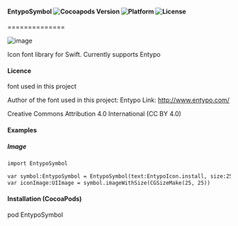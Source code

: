 #### EntypoSymbol ![Cocoapods Version](https://img.shields.io/cocoapods/v/EntypoSymbol.svg?style=flat) ![Platform](https://img.shields.io/cocoapods/p/EntypoSymbol.svg?style=flat) ![License](https://img.shields.io/cocoapods/l/EntypoSymbol.svg?style=flat)
==============

![image](https://s3.amazonaws.com/cocoacontrols_production/uploads/control_image/image/6387/_____.png)

Icon font library for Swift. Currently supports Entypo

#### Licence
font used in this project

Author of the font used in this  project: Entypo
Link: http://www.entypo.com/

Creative Commons Attribution 4.0 International (CC BY 4.0)

#### Examples

##### Image

```html
import EntypoSymbol

var symbol:EntypoSymbol = EntypoSymbol(text:EntypoIcon.install, size:25)
var iconImage:UIImage = symbol.imageWithSize(CGSizeMake(25, 25))
```

#### Installation (CocoaPods)
pod EntypoSymbol
